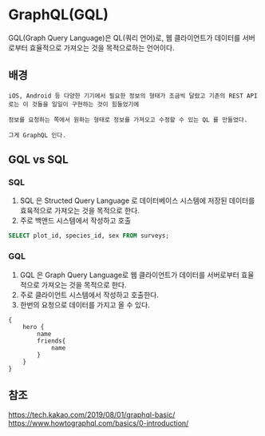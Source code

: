 # GraphQL(GQL)

GQL(Graph Query Language)은 QL(쿼리 언어)로, 웹 클라이언트가 데이터를 서버로부터 효율적으로 가져오는 것을 목적으로하는 언어이다.

## 배경
    iOS, Android 등 다양한 기기에서 필요한 정보의 형태가 조금씩 달랐고 기존의 REST API로는 이 것들을 일일이 구현하는 것이 힘들었기에
    
    정보를 요청하는 쪽에서 원하는 형태로 정보를 가져오고 수정할 수 있는 QL 를 만들었다.
    
    그게 GraphQL 인다.

## GQL vs SQL

### SQL
1. SQL 은 Structed Query Language 로 데이터베이스 시스템에 저장된 데이터를 효육적으로 가져오는 것을 목적으로 한다.
2. 주로 백앤드 시스템에서 작성하고 호출

```SQL
SELECT plot_id, species_id, sex FROM surveys;
```

### GQL
1. GQL 은  Graph Query Language로 웹 클라이언트가 데이터를 서버로부터 효율적으로 가져오는 것을 목적으로 한다.
2. 주로 클라이언트 시스템에서 작성하고 호출한다.
3. 한번의 요청으로 데이터를 가지고 올 수 있다.

```GQL
{
    hero {
        name
        friends{
            name
        }
    }
}
```



## 참조
https://tech.kakao.com/2019/08/01/graphql-basic/
https://www.howtographql.com/basics/0-introduction/
